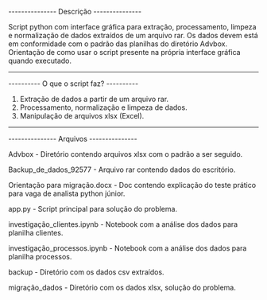 --------------- Descrição ---------------

Script python com interface gráfica para extração, processamento, limpeza e normalização de dados extraídos de um arquivo rar. Os dados devem está em conformidade com o padrão das planilhas do diretório Advbox.
Orientação de como usar o script presente na própria interface gráfica quando executado.

-----------------------------------------

---------- O que o script faz? ----------

1. Extração de dados a partir de um arquivo rar.
2. Processamento, normalização e limpeza de dados.
3. Manipulação de arquivos xlsx (Excel).

----------------------------------------

--------------- Arquivos ---------------

Advbox - Diretório contendo arquivos xlsx com o padrão a ser seguido.

Backup_de_dados_92577 - Arquivo rar contendo dados do escritório.

Orientação para migração.docx - Doc contendo explicação do teste prático para vaga de analista python júnior.

app.py - Script principal para solução do problema.

investigação_clientes.ipynb - Notebook com a análise dos dados para planilha clientes.

investigação_processos.ipynb - Notebook com a análise dos dados para planilha processos.

backup - Diretório com os dados csv extraídos.

migração_dados - Diretório com os dados xlsx, solução do problema.


